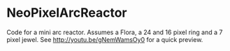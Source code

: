 # NeoPixelArcReactor
Code for a mini arc reactor. Assumes a Flora, a 24 and 16 pixel ring and a 7 pixel jewel. See http://youtu.be/gNemWamsOy0 for a quick preview.
